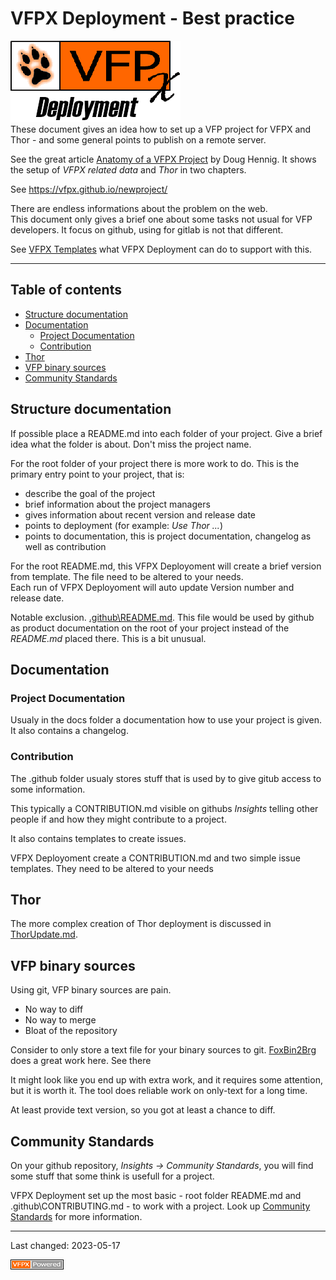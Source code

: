 # VFPX Deployment - Best practice
![VFPX Deployment logo](../docs/Images/vfpxdeployment.png "VFPX Deployment")   
These document gives an idea how to set up a VFP project for VFPX and  Thor - and some general points to publish on a remote server.

See the great article [Anatomy of a VFPX Project](https://doughennig.blogspot.com/2023/05/anatomy-of-vfpx-project.html) by Doug Hennig.
It shows the setup of *VFPX related data* and *Thor* in two chapters.

See https://vfpx.github.io/newproject/

There are endless informations about the problem on the web.   
This document only gives a brief one about some tasks not usual for VFP developers. It focus on github, using for gitlab is not that different.

See [VFPX Templates](./vfpx_templates.md) what VFPX Deployment can do to support with this.

----
## Table of contents
- [Structure documentation](#structure-documentation)
- [Documentation](#documentation)
  - [Project Documentation](#project-documentation)
  - [Contribution](#contribution)
- [Thor](#thor)
- [VFP binary sources](#vfp-binary-sources)
- [Community Standards](#community-standards)

## Structure documentation
If possible place a README.md into each folder of your project. Give a brief idea what the folder is about. Don't miss the project name.   

For the root folder of your project there is more work to do. This is the primary entry point to your project, that is:
- describe the goal of the project
- brief information about the project managers
- gives information about recent version and release date
- points to deployment (for example: *Use Thor ...*)
- points to documentation, this is project documentation, changelog as well as contribution

For the root README.md, this VFPX Deployoment will create a brief version from template. The file need to be altered to your needs.   
Each run of VFPX Deployoment will auto update Version number and release date.

Notable exclusion. <u>.github\\README.md</u>.
This file would be used by github as product documentation on the root of your project instead of the *README.md* placed there.
This is a bit unusual.

## Documentation
### Project Documentation
Usualy in the docs folder a documentation how to use your project is given. It also contains a changelog.

### Contribution
The .github folder usualy stores stuff that is used by to give gitub access to some information.   

This typically a CONTRIBUTION.md visible on githubs *Insights* telling other people if and how they might contribute to a project.

It also contains templates to create issues.

VFPX Deployoment create a CONTRIBUTION.md and two simple issue templates. They need to be altered to your needs

## Thor
The more complex creation of Thor deployment is discussed in [ThorUpdate.md](./ThorUpdate.md).

## VFP binary sources
Using git, VFP binary sources are pain.
- No way to diff
- No way to merge
- Bloat of the repository

Consider to only store a text file for your binary sources to git.
[FoxBin2Brg](https://github.com/fdbozzo/foxbin2prg) does a great work here. See there   

It might look like you end up with extra work, and it requires some attention, but it is worth it.
The tool does reliable work on only-text for a long time.

At least provide text version, so you got at least a chance to diff.

## Community Standards
On your github repository, *Insights -> Community Standards*, you will find some stuff that some think is usefull for a project. 

VFPX Deployment set up the most basic - root folder README.md and .github\\CONTRIBUTING.md - to work with a project.
Look up [Community Standards](https://opensource.guide/) for more information.

----
Last changed: 2023-05-17

![powered by VFPX](./Images/vfpxpoweredby_alternative.gif "powered by VFPX")
